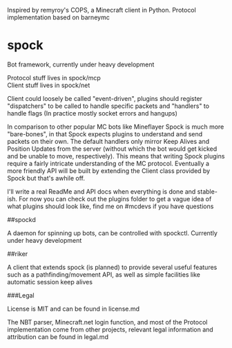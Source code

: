 Inspired by remyroy's COPS, a Minecraft client in Python. Protocol implementation based on barneymc

spock
=====

Bot framework, currently under heavy development

Protocol stuff lives in spock/mcp  
Client stuff lives in spock/net

Client could loosely be called "event-driven", plugins should register "dispatchers" to be called to handle specific packets and "handlers" to handle flags (In practice mostly socket errors and hangups)

In comparison to other popular MC bots like Mineflayer Spock is much more "bare-bones", in that Spock expects plugins to understand and send packets on their own. The default handlers only mirror Keep Alives and Position Updates from the server (without which the bot would get kicked and be unable to move, respectively). This means that writing Spock plugins require a fairly intricate understanding of the MC protocol. Eventually a more friendly API will be built by extending the Client class provided by Spock but that's awhile off.

I'll write a real ReadMe and API docs when everything is done and stable-ish.
For now you can check out the plugins folder to get a vague idea of what plugins should look like, find me on #mcdevs if you have questions

##spockd

A daemon for spinning up bots, can be controlled with spockctl. Currently under heavy development

##riker

A client that extends spock (is planned) to provide several useful features such as a pathfinding/movement API, as well as simple facilities like automatic session keep alives

###Legal

License is MIT and can be found in license.md

The NBT parser, Minecraft.net login function, and most of the Protocol implementation come from other projects, 
relevant legal information and attribution can be found in legal.md
